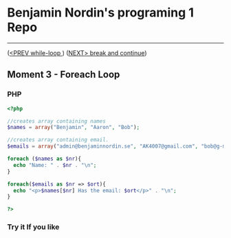 #  Benjamin Nordin's programing 1 Repo #

***
([<PREV while-loop ](./do-while.md)) ([NEXT\> break and continue](./breakandcontinue.md))

##  Moment 3 - Foreach Loop ##


### PHP ###

```php
<?php

//creates array containing names
$names = array("Benjamin", "Aaron", "Bob");

//creates array containing email.
$emails = array("admin@benjaminnordin.se", "AK4007@gmail.com", "bob@g-mail.dog");

foreach ($names as $nr){
  echo "Name: " . $nr . "\n";
}

foreach($emails as $nr => $ort){
  echo "<p>$names[$nr] Has the email: $ort</p>" . "\n";
}

?>
```


### Try it If you like ###

<script src="//repl.it/embed/Lk2T/0.js"></script>

